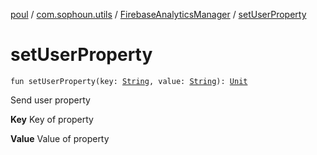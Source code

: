 [poul](../../index.md) / [com.sophoun.utils](../index.md) / [FirebaseAnalyticsManager](index.md) / [setUserProperty](./set-user-property.md)

# setUserProperty

`fun setUserProperty(key: `[`String`](https://kotlinlang.org/api/latest/jvm/stdlib/kotlin/-string/index.html)`, value: `[`String`](https://kotlinlang.org/api/latest/jvm/stdlib/kotlin/-string/index.html)`): `[`Unit`](https://kotlinlang.org/api/latest/jvm/stdlib/kotlin/-unit/index.html)

Send user property

**Key**
Key of property

**Value**
Value of property

